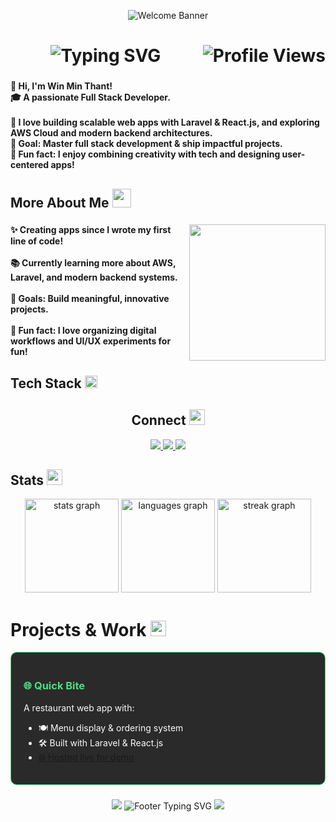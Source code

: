 <!-- Banner -->
<p align="center">
  <img src="https://i.pinimg.com/1200x/2f/f6/57/2ff6573ae61ee84e3093ca84497162e8.jpg" alt="Welcome Banner" />
</p>

<!-- Typing Intro -->
<h1 align="center">
  <img src="https://readme-typing-svg.demolab.com?font=Fira+Code&weight=600&size=28&duration=3000&pause=1000&color=F7F7F7&center=true&vCenter=true&random=false&width=435&lines=Hi+%F0%9F%91%8B+I'm+Win+Min+Thant;Full+Stack+Developer;UI%2FUX+Enthusiast" alt="Typing SVG" />
  <img align="right" src="https://komarev.com/ghpvc/?username=winminthantdev&label=Profile%20views&color=0e75b6&style=flat" alt="Profile Views" />
</h1>

###

<h4 align="left">
👋 Hi, I'm Win Min Thant!<br>
🎓 A passionate Full Stack Developer.<br><br>
🚀 I love building scalable web apps with Laravel & React.js, and exploring AWS Cloud and modern backend architectures.<br>
🎯 Goal: Master full stack development & ship impactful projects.<br>
🎲 Fun fact: I enjoy combining creativity with tech and designing user-centered apps! 
</h4>

###

<h2 align="left"> More About Me <img src="https://media.giphy.com/media/WUlplcMpOCEmTGBtBW/giphy.gif" width="30"></h2>

###

<img align="right" height="218" src="https://media1.giphy.com/media/v1.Y2lkPTc5MGI3NjExZmd5MTZnYXBhOXRza3VwMmhncWk2NnMwZXN1eXRzaDdzajgyeDZtcCZlcD12MV9pbnRlcm5hbF9naWZfYnlfaWQmY3Q9Zw/ZVik7pBtu9dNS/giphy.webp"  />

###

<h4 align="left">
✨ Creating apps since I wrote my first line of code! <br><br>
📚 Currently learning more about AWS, Laravel, and modern backend systems.<br><br>
🎯 Goals: Build meaningful, innovative projects.<br><br>
🎲 Fun fact: I love organizing digital workflows and UI/UX experiments for fun! 
</h4>

###

<!-- Tech Stack stays exactly as you have -->
<h2 align="left">Tech Stack <img src="https://media.giphy.com/media/QssGEmpkyEOhBCb7e1/giphy.gif" width="20"><br></h2>

<div align="left">
  <!-- Paste your current Tech Stack badges here -->
</div>

###

<h2 align="center">Connect <img src="https://media.giphy.com/media/3oEjHQn7PBRvy9A5mE/giphy.gif" width="25"></h2>

<div align="center">
  <a href="https://github.com/winminthantdev" target="_blank">
    <img src="https://img.shields.io/badge/GitHub-181717?style=for-the-badge&logo=github&logoColor=white" />
  </a>
  <a href="https://www.behance.net/winminthant1" target="_blank">
    <img src="https://img.shields.io/badge/Behance-1769FF?style=for-the-badge&logo=behance&logoColor=white" />
  </a>
  <a href="mailto:winminthant.gwin@gmail.com" target="_blank">
    <img src="https://img.shields.io/badge/Email-D14836?style=for-the-badge&logo=gmail&logoColor=white" />
  </a>
</div>

###

<h2 align="left">Stats <img src="https://media.giphy.com/media/KEYMsj2LcXzfcTP5ii/giphy.gif" width="25"></h2>

<div align="center">
    <img src="https://github-readme-stats.vercel.app/api?username=winminthantdev&hide_title=false&hide_rank=false&show_icons=true&include_all_commits=true&count_private=true&disable_animations=false&theme=dracula&locale=en&hide_border=false&order=1" height="150" alt="stats graph"  />
  <img src="https://github-readme-stats.vercel.app/api/top-langs?username=winminthantdev&locale=en&layout=compact&langs_count=5&theme=dracula" height="150" alt="languages graph"  />
  <img src="https://streak-stats.demolab.com?user=winminthantdev&locale=en&mode=daily&theme=dracula&border_radius=5" height="150" alt="streak graph"  />
</div>

###

<h1 align="left">Projects & Work <img src="https://media.giphy.com/media/QM3HY1v4Eym58qiY1i/giphy.gif" width="25"></h1>

<div align="left">
  <!-- Quick Bite -->
  <div style="background-color: #2A2A2A; padding: 20px; border-radius: 10px; border: 1px solid #4ADE80; margin-bottom: 20px;">
    <h3 style="color: #4ADE80;">🌐 Quick Bite</h3>
    <p style="color: #F8F9FA;">A restaurant web app with:</p>
    <ul style="color: #F8F9FA;">
      <li>🍽️ Menu display & ordering system</li>
      <li>🛠️ Built with Laravel & React.js</li>
      <li><a href="https://quickbite-restaurant.onrender.com/" target="_blank">🌐 Hosted live for demo</a></li>
    </ul>
  </div>
</div>

###

<div align="center">
  <img src="https://user-images.githubusercontent.com/73097560/115834477-dbab4500-a447-11eb-908a-139a6edaec5c.gif">
  <img src="https://readme-typing-svg.demolab.com?font=Fira+Code&pause=1000&color=F7F7F7&center=true&vCenter=true&width=435&lines=Thanks+for+visiting!+%F0%9F%8C%9F;Let's+connect+and+collaborate!+%F0%9F%A4%9D" alt="Footer Typing SVG" />
  <img src="https://user-images.githubusercontent.com/73097560/115834477-dbab4500-a447-11eb-908a-139a6edaec5c.gif">
</div>
